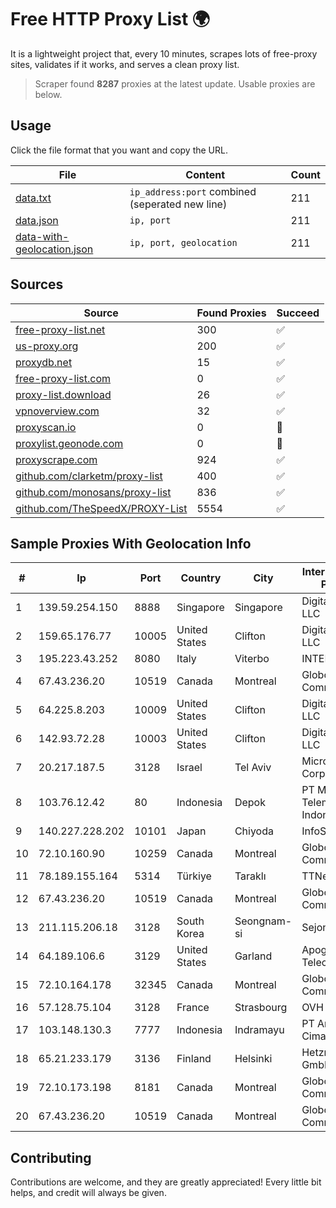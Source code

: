 
# Free HTTP Proxy List 🌍

It is a lightweight project that, every 10 minutes, scrapes lots of free-proxy sites, validates if it works, and serves a clean proxy list.


> Scraper found **8287** proxies at the latest update. Usable proxies are below.

## Usage

Click the file format that you want and copy the URL.


|File|Content|Count|
|----|-------|-----|
|[data.txt](https://raw.githubusercontent.com/themiralay/Proxy-List-World/master/data.txt)|`ip_address:port` combined (seperated new line)|211|
|[data.json](https://raw.githubusercontent.com/themiralay/Proxy-List-World/master/data.json)|`ip, port`|211|
|[data-with-geolocation.json](https://raw.githubusercontent.com/themiralay/Proxy-List-World/master/data-with-geolocation.json)|`ip, port, geolocation`|211|

## Sources

|Source|Found Proxies|Succeed|
|------|-------------|-------|
|[free-proxy-list.net](https://free-proxy-list.net)|300|✅|
|[us-proxy.org](https://www.us-proxy.org)|200|✅|
|[proxydb.net](http://proxydb.net)|15|✅|
|[free-proxy-list.com](https://free-proxy-list.com/?page=&port=&type%5B%5D=http&type%5B%5D=https&up_time=0&search=Search)|0|✅|
|[proxy-list.download](https://www.proxy-list.download/HTTP)|26|✅|
|[vpnoverview.com](https://vpnoverview.com/privacy/anonymous-browsing/free-proxy-servers)|32|✅|
|[proxyscan.io](https://www.proxyscan.io)|0|🚫|
|[proxylist.geonode.com](https://proxylist.geonode.com/api/proxy-list?limit=300&page=1&sort_by=lastChecked&sort_type=desc&protocols=http,https)|0|🚫|
|[proxyscrape.com](https://api.proxyscrape.com/v2/?request=displayproxies&protocol=http&timeout=10000&country=all&ssl=all&anonymity=all)|924|✅|
|[github.com/clarketm/proxy-list](https://raw.githubusercontent.com/clarketm/proxy-list/master/proxy-list-raw.txt)|400|✅|
|[github.com/monosans/proxy-list](https://raw.githubusercontent.com/monosans/proxy-list/main/proxies/http.txt)|836|✅|
|[github.com/TheSpeedX/PROXY-List](https://raw.githubusercontent.com/TheSpeedX/PROXY-List/master/http.txt)|5554|✅|


## Sample Proxies With Geolocation Info

|#|Ip|Port|Country|City|Internet Service Provider|
|-|--|----|-------|----|-------------------------|
|1|139.59.254.150|8888|Singapore|Singapore|DigitalOcean, LLC|
|2|159.65.176.77|10005|United States|Clifton|DigitalOcean, LLC|
|3|195.223.43.252|8080|Italy|Viterbo|INTERBUSINESS|
|4|67.43.236.20|10519|Canada|Montreal|GloboTech Communications|
|5|64.225.8.203|10009|United States|Clifton|DigitalOcean, LLC|
|6|142.93.72.28|10003|United States|Clifton|DigitalOcean, LLC|
|7|20.217.187.5|3128|Israel|Tel Aviv|Microsoft Corporation|
|8|103.76.12.42|80|Indonesia|Depok|PT Mora Telematika Indonesia|
|9|140.227.228.202|10101|Japan|Chiyoda|InfoSphere|
|10|72.10.160.90|10259|Canada|Montreal|GloboTech Communications|
|11|78.189.155.164|5314|Türkiye|Taraklı|TTNet A.S.|
|12|67.43.236.20|10519|Canada|Montreal|GloboTech Communications|
|13|211.115.206.18|3128|South Korea|Seongnam-si|Sejong Telecom|
|14|64.189.106.6|3129|United States|Garland|Apogee Telecom Inc.|
|15|72.10.164.178|32345|Canada|Montreal|GloboTech Communications|
|16|57.128.75.104|3128|France|Strasbourg|OVH SAS|
|17|103.148.130.3|7777|Indonesia|Indramayu|PT Anugerah Cimanuk Raya|
|18|65.21.233.179|3136|Finland|Helsinki|Hetzner Online GmbH|
|19|72.10.173.198|8181|Canada|Montreal|GloboTech Communications|
|20|67.43.236.20|10519|Canada|Montreal|GloboTech Communications|



## Contributing

Contributions are welcome, and they are greatly appreciated! Every
little bit helps, and credit will always be given.

